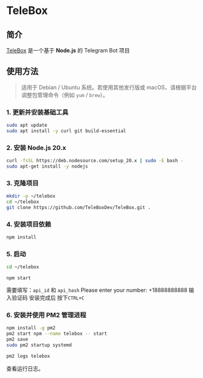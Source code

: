 # TeleBox
## 简介
[TeleBox](https://github.com/TeleBoxDev/TeleBox) 是一个基于 **Node.js** 的 Telegram Bot 项目

## 使用方法
> 适用于 Debian / Ubuntu 系统。若使用其他发行版或 macOS，请根据平台调整包管理命令（例如 `yum` / `brew`）。

### 1. 更新并安装基础工具
```bash
sudo apt update
sudo apt install -y curl git build-essential
```

### 2. 安装 Node.js 20.x
```bash
curl -fsSL https://deb.nodesource.com/setup_20.x | sudo -E bash -
sudo apt-get install -y nodejs
```

### 3. 克隆项目

```bash
mkdir -p ~/telebox
cd ~/telebox
git clone https://github.com/TeleBoxDev/TeleBox.git .
```

### 4. 安装项目依赖
```bash
npm install
```

### 5. 启动
```bash
cd ~/telebox
```
```
npm start
```
需要填写：`api_id` 和 `api_hash`
Please enter your number: +18888888888
输入验证码
安装完成后 按下`CTRL+C`

### 6. 安装并使用 PM2 管理进程

```bash
npm install -g pm2
pm2 start npm --name telebox -- start
pm2 save
sudo pm2 startup systemd
```

```bash
pm2 logs telebox
```
查看运行日志。
